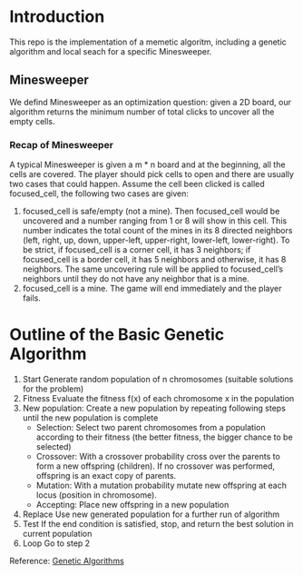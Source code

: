 # Introduction
This repo is the implementation of a memetic algoritm, including a genetic algorithm and local seach for a specific Minesweeper.

## Minesweeper
We defind Minesweeper as an optimization question: given a 2D board, our algorithm returns the minimum number of total clicks to uncover all the empty cells.

### Recap of Minesweeper
A typical Minesweeper is given a m * n board and at the beginning, all the cells are covered. The player should pick cells to open and there are usually two cases that could happen. Assume the cell been clicked is called focused\_cell, the following two cases are given:
1. focused\_cell is safe/empty (not a mine). Then focused\_cell would be uncovered and a number ranging from 1 or 8 will show in this cell. This number indicates the total count of the mines in its 8 directed neighbors (left, right, up, down, upper-left, upper-right, lower-left, lower-right). To be strict, if focused_cell is a corner cell, it has 3 neighbors; if focused_cell  is a border cell, it has 5 neighbors and otherwise, it has 8 neighbors. The same uncovering rule will be applied to focused\_cell’s neighbors until they do not have any neighbor that is a mine. 
2. focused\_cell is a mine. The game will end immediately and the player fails.

# Outline of the Basic Genetic Algorithm
1. Start
Generate random population of n chromosomes (suitable solutions for the problem)
2. Fitness
Evaluate the fitness f(x) of each chromosome x in the population
3. New population: Create a new population by repeating following steps until the new population is complete
    - Selection: Select two parent chromosomes from a population according to their fitness (the better fitness, the bigger chance to be selected)
    - Crossover: With a crossover probability cross over the parents to form a new offspring (children). If no crossover was performed, offspring is an exact copy of parents.
    - Mutation: With a mutation probability mutate new offspring at each locus (position in chromosome).
    - Accepting: Place new offspring in a new population
4. Replace Use new generated population for a further run of algorithm
5. Test If the end condition is satisfied, stop, and return the best solution in current population
6. Loop Go to step 2

Reference: [Genetic Algorithms](https://www.obitko.com/tutorials/genetic-algorithms/ga-basic-description.php)
